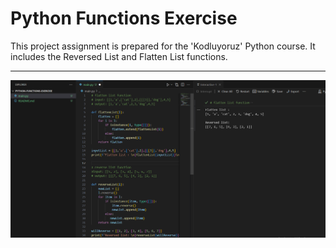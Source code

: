 # Python Functions Exercise
This project assignment is prepared for the 'Kodluyoruz' Python course. It includes the Reversed List and Flatten List functions.

---

!["preview image"](preview.png)